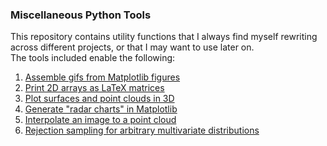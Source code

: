 ### Miscellaneous Python Tools
This repository contains utility functions that I always find myself rewriting across different projects, or that I may want to use later on.  
The tools included enable the following:

1. [Assemble gifs from Matplotlib figures](gif/)
2. [Print 2D arrays as LaTeX matrices](matrix/)
3. [Plot surfaces and point clouds in 3D](plot3d/)
4. [Generate "radar charts" in Matplotlib](radar/)
5. [Interpolate an image to a point cloud](interpolate/)
6. [Rejection sampling for arbitrary multivariate distributions](sampling/)